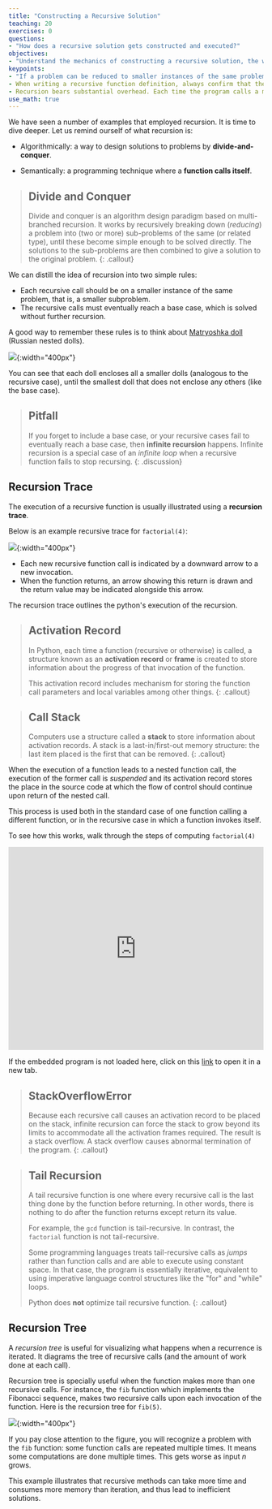 ```yaml
---
title: "Constructing a Recursive Solution"
teaching: 20
exercises: 0
questions:
- "How does a recursive solution gets constructed and executed?"
objectives:
- "Understand the mechanics of constructing a recursive solution, the way it is handled by the computer, in partiular the memory overhead."
keypoints:
- "If a problem can be reduced to smaller instances of the same problem, then a recursive solution is a natural way to solve it."
- When writing a recursive function definition, always confirm that the function will not produce infinite recursion.
- Recursion bears substantial overhead. Each time the program calls a method, the system creates an activation frame and places it on the _stack_. This can consume considerable memory and requires extra time to manage the memory.
use_math: true
---
```


We have seen a number of examples that employed recursion. It is time to dive deeper. 
Let us remind ourself of what recursion is:

* Algorithmically: a way to design solutions to problems by __divide-and-conquer__.

* Semantically: a programming technique where a __function calls itself__.

> ## Divide and Conquer
> Divide and conquer is an algorithm design paradigm based on multi-branched recursion. 
> It works by recursively breaking down (_reducing_) a problem into (two or more)
> sub-problems of the same (or related type), until these become simple enough 
> to be solved directly. 
> The solutions to the sub-problems are then combined to give a solution to 
> the original problem.
{: .callout}

We can distill the idea of recursion into two simple rules:
* Each recursive call should be on a smaller instance of the same problem, 
that is, a smaller subproblem.
* The recursive calls must eventually reach a base case, 
which is solved without further recursion.

A good way to remember these rules is to think about 
[Matryoshka doll](https://en.wikipedia.org/wiki/Matryoshka_doll) 
(Russian nested dolls).

![](https://giffysnap.com/thewonderforest/wp-content/uploads/2014/08/PZYvwLxOTbX.gif){:width="400px"}

You can see that each doll encloses all a smaller dolls 
(analogous to the recursive case), until the smallest doll that does 
not enclose any others (like the base case).

> ## Pitfall
> If you forget to include a base case, or your recursive cases fail to eventually 
> reach a base case, then 
> __infinite recursion__ happens. 
> Infinite recursion  is a special case of an _infinite loop_ 
> when a recursive function fails to stop recursing.
{: .discussion}

## Recursion Trace

The execution of a recursive function is usually illustrated using a __recursion trace__. 

Below is an example recursive trace for `factorial(4)`:

![](/2017-06-18_11h20_02.png){:width="400px"}

* Each new recursive function call is indicated by a downward arrow to a new invocation. 
* When the function returns, an arrow showing this return is drawn and the return value may be indicated alongside this arrow. 

The recursion trace outlines the python's execution of the recursion. 

> ## Activation Record
> In Python, each time a function (recursive or otherwise) is called, a structure known as an **activation record** or **frame** is created 
to store information about the progress of that invocation of the function. 
>
> This activation record includes mechanism for storing the function call parameters and local variables among other things.
{: .callout}

> ## Call Stack
> Computers use a structure called a __stack__ to store information about activation records.
> A stack is a last-in/first-out memory structure: 
> the last item placed is the first that can be removed.
{: .callout}

When the execution of a function leads to a nested function call, 
the execution of the former call is _suspended_ and 
its activation record stores the place in the source code at 
which the flow of control should continue upon return of the nested
call. 

This process is used both in the standard case of one function calling a 
different function, or in the recursive case in which a function invokes itself.

To see how this works, walk through the steps of computing `factorial(4)`

<iframe
	align="middle"
	width="100%"
	height="400"
	src="https://pythontutor.com/iframe-embed.html#code=def%20factorial%28n%29%3A%0A%20%20%20%20if%20n%20%3D%3D%200%3A%20%20%20%23%20base%20case%0A%20%20%20%20%20%20%20%20return%201%0A%20%20%20%20else%3A%20%20%20%20%20%20%20%20%23%20recursive%20case%0A%20%20%20%20%20%20%20%20return%20n%20%2A%20factorial%28n%20-%201%29%20%20%0A%0Aprint%28factorial%284%29%29&origin=opt-frontend.js&cumulative=false&heapPrimitives=false&textReferences=false&py=3&rawInputLstJSON=%5B%5D&curInstr=0&codeDivWidth=350&codeDivHeight=400"
	frameborder="0"
	allowfullscreen
></iframe>

If the embedded program is not loaded here, click on this [link](src="https://pythontutor.com/iframe-embed.html#code=def%20factorial%28n%29%3A%0A%20%20%20%20if%20n%20%3D%3D%200%3A%20%20%20%23%20base%20case%0A%20%20%20%20%20%20%20%20return%201%0A%20%20%20%20else%3A%20%20%20%20%20%20%20%20%23%20recursive%20case%0A%20%20%20%20%20%20%20%20return%20n%20%2A%20factorial%28n%20-%201%29%20%20%0A%0Aprint%28factorial%284%29%29&origin=opt-frontend.js&cumulative=false&heapPrimitives=false&textReferences=false&py=3&rawInputLstJSON=%5B%5D&curInstr=0&codeDivWidth=350&codeDivHeight=400") 
to open it in a new tab.
 

> ## StackOverflowError
> Because each recursive call causes an activation record to be placed on the stack,
> infinite recursion can force the stack to grow beyond its limits to 
> accommodate all the activation frames required.
> The result is a stack overflow.
> A stack overflow causes abnormal termination of the program.
{: .callout}



> ## Tail Recursion
> A tail recursive function is one where every recursive call is the 
> last thing done by the function before returning.
> In other words, there is nothing to do after the function returns 
> except return its value.
>
> For example, the `gcd` function is tail-recursive. 
> In contrast, the `factorial` function is not tail-recursive.
>
> Some programming languages treats tail-recursive calls as _jumps_ rather than 
> function calls and are able to execute using constant space. 
> In that case, the program is essentially iterative, 
> equivalent to using imperative language control structures like the "for" 
> and "while" loops.
>
> Python does __not__ optimize tail recursive function.
{: .callout}

## Recursion Tree
A _recursion tree_ is useful for visualizing what happens when a recurrence is iterated. 
It diagrams the tree of recursive calls (and the amount of work done at each call).

Recursion tree is specially useful when the function makes more than one recursive calls. 
For instance, the `fib` function which implements the Fibonacci sequence, makes two recursive calls 
upon each invocation of the function. Here is the recursion tree for `fib(5)`.

![](/recursion_tree.png){:width="400px"}

If you pay close attention to the figure, you will recognize a problem with the 
`fib` function: some function calls are repeated multiple times. 
It means some computations are done multiple times. This gets worse as input $n$ grows.

This example illustrates that recursive methods can take more time and consumes 
more memory than iteration, and thus lead to inefficient solutions. 
